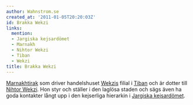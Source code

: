 ```yaml
---
author: Wahnstrom.se
created_at: '2011-01-05T20:20:03Z'
id: Brakka Wekzi
links:
  mention:
  - Jargiska kejsardömet
  - Marnakh
  - Nihtor Wekzi
  - Tiban
  - Wekzi
title: Brakka Wekzi
---
```


[Marnakhtirak] som driver handelshuset [Wekzis] filial i [Tiban] och är dotter till [Nihtor Wekzi].
Hon styr och ställer i den laglösa staden och sägs även ha goda kontakter långt upp i den kejserliga
hierarkin i [Jargiska kejsardömet].

  [Marnakhtirak]: Marnakh
  [Wekzis]: Wekzi
  [Tiban]: Tiban
  [Nihtor Wekzi]: Nihtor_Wekzi
  [Jargiska kejsardömet]: Jargiska_kejsardömet